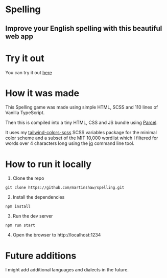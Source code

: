 # Spelling

## Improve your English spelling with this beautiful web app

# Try it out 

You can try it out [here](https://martinshaw.github.io/spelling)

# How it was made

This Spelling game was made using simple HTML, SCSS and 110 lines of Vanilla TypeScript. 

Then this is compiled into a tiny HTML, CSS and JS bundle using [Parcel](https://parceljs.org/).

It uses my [tailwind-colors-scss](https://npmjs.com/package/tailwind-colors-scss) SCSS variables package for the minimal color scheme and a subset of the MIT 10,000 wordlist which I filtered for words over 4 characters long using the [jq](https://stedolan.github.io/jq/) command line tool.

# How to run it locally

1. Clone the repo

```
git clone https://github.com/martinshaw/spelling.git
```

2. Install the dependencies

```
npm install
```

3. Run the dev server

```
npm run start
```

4. Open the browser to http://localhost:1234

# Future additions

I might add additional languages and dialects in the future.